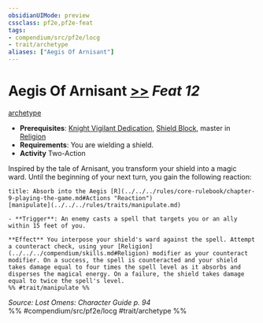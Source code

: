 ```yaml
---
obsidianUIMode: preview
cssclass: pf2e,pf2e-feat
tags:
- compendium/src/pf2e/locg
- trait/archetype
aliases: ["Aegis Of Arnisant"]
---
```

# Aegis Of Arnisant  [>>](../../rules/core-rulebook/chapter-9-playing-the-game.md#Actions "Two-Action") *Feat 12*  
[archetype](../../rules/traits/archetype.md)  

- **Prerequisites**: [Knight Vigilant Dedication](knight-vigilant-dedication-locg.md), [Shield Block](shield-block.md), master in [Religion](../skills.md#Religion)
- **Requirements**: You are wielding a shield.
- **Activity** Two-Action

Inspired by the tale of Arnisant, you transform your shield into a magic ward. Until the beginning of your next turn, you gain the following reaction:

```ad-embed-ability
title: Absorb into the Aegis [R](../../../rules/core-rulebook/chapter-9-playing-the-game.md#Actions "Reaction")
[manipulate](../../../rules/traits/manipulate.md)  

- **Trigger**: An enemy casts a spell that targets you or an ally within 15 feet of you.

**Effect** You interpose your shield's ward against the spell. Attempt a counteract check, using your [Religion](../../../compendium/skills.md#Religion) modifier as your counteract modifier. On a success, the spell is counteracted and your shield takes damage equal to four times the spell level as it absorbs and disperses the magical energy. On a failure, the shield takes damage equal to twice the spell's level.  
%% #trait/manipulate %%
```

*Source: Lost Omens: Character Guide p. 94*  
%% #compendium/src/pf2e/locg #trait/archetype %%
